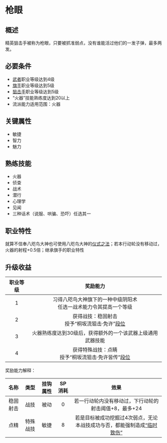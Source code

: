 # 枪眼

## 概述

精英狙击手被称为枪眼，只要被抓准弱点，没有谁能活过他们的一发子弹，最多两发。

## 必要条件

* <a href="../../../basicJob/Warrior" target="_blank">武者</a>职业等级达到4级
* <a href="../../../basicJob/Standard-bearer" target="_blank">旗手</a>职业等级达到5级
* <a href="../sniper" target="_blank">狙击手</a>职业等级达到5级
* “火器”技能熟练度达到20以上
* 流派能力适用范围：火器

## 关键属性

* 敏捷
* 智力
* 魅力

## 熟练技能

* 火器
* 侦查
* 战术
* 潜行
* 心理学
* 见闻
* 三种话术（说服、哄骗、恐吓）任选其一
  
## 职业特性

就算不信奉八咫鸟大神也可使用八咫鸟大神的<a href="/rules/V4.x rules/8·magic/#仪式之法" target="_blank">仪式之法</a>；若本行动轮没有移动过，火器的射程+0.5倍；继承旗手的职业特性

## 升级收益

职业等级|奖励能力
:--:|:--:
1|习得八咫鸟大神旗下的一种中级阴阳术<br>任选一战术能力令其提高一个等级
2|获得战技：稳固射击<br>授予“桐坂流狙击·免许”<a href="../../dan" target="_blank">段位</a>
3|火器熟练度达到30级后，获得额外的一个该武器上级通用武器技能
4|获得特殊战技：点睛<br>授予“桐坂流狙击·免许皆传”<a href="../../dan" target="_blank">段位</a>

奖励能力解释：

名称|类型|挂钩属性|SP消耗|效果
:--:|:--:|:--:|:--:|:--:
稳固射击|战技|被动|0|若一行动轮内没有移动过，下行动轮的射击阈值+8，最多+24
点精|特殊战技|敏捷|8|若是目标被成功挖掘过4次弱点，无论本战技成功与否，都能强制造成<a href="../../../../status/normal/#临时致伤" target="_blank">“临时致伤”</a>
